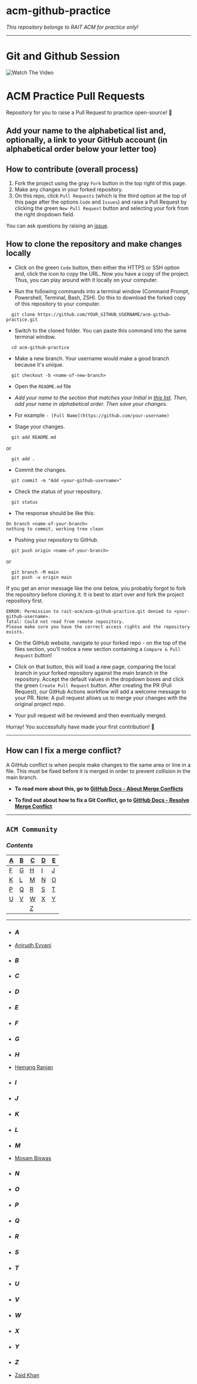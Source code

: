 # acm-github-practice
<!-- markdownlint-disable-next-line -->
*This repository belongs to RAIT ACM for practice only!*

---

# Git and Github Session

![Watch The Video](https://github.com/rait-acm/acm-github-practice/blob/main/images/coveree1.jpeg)


# ACM Practice Pull Requests

Repository for you to raise a Pull Request to practice open-source! 🎉

## Add your name to the alphabetical list and, optionally, a link to your GitHub account (in alphabetical order below your letter too)

## How to contribute (overall process)

1. Fork the project using the gray `Fork` button in the top right of this page.
2. Make any changes in your forked repository.
3. On this repo, click `Pull Requests` (which is the third option at the top of this page after the options `Code` and `Issues`) and raise a Pull Request by clicking the green `New Pull Request` button and selecting your fork from the right dropdown field.

You can ask questions by raising an [issue](https://github.com/rait-acm/acm-github-practice/issues).

## How to clone the repository and make changes locally

- Click on the green `Code` button, then either the HTTPS or SSH option and, click the icon to copy the URL. Now you have a copy of the project. Thus, you can play around with it locally on your computer.

- Run the following commands into a terminal window (Command Prompt, Powershell, Terminal, Bash, ZSH). Do this to download the forked copy of this repository to your computer.

```
  git clone https://github.com/YOUR_GITHUB_USERNAME/acm-github-practice.git
```

- Switch to the cloned folder. You can paste this command into the same terminal window.

```
  cd acm-github-practice
```

- Make a new branch. Your username would make a good branch because it's unique.

```
  git checkout -b <name-of-new-branch>
```

- Open the `README.md` file

- *Add your name to the section that matches your Initial in [this list](https://github.com/rait-acm/acm-github-practice/blob/main/README.md). Then, add your name in alphabetical order. Then save your changes.*

- For example
  `- [Full Name](https://github.com/your-username)`

- Stage your changes.

```
  git add README.md
```

or

```
  git add .
```

- Commit the changes.

```
  git commit -m "Add <your-github-username>"
```

- Check the status of your repository.

```
  git status
```

- The response should be like this:

```
On branch <name-of-your-branch>
nothing to commit, working tree clean
```

- Pushing your repository to GitHub.

```
  git push origin <name-of-your-branch>
```

or

```
  git branch -M main
  git push -u origin main
```

If you get an error message like the one below, you probably forgot to fork the repository before cloning it. It is best to start over and fork the project repository first.

```
ERROR: Permission to rait-acm/acm-github-practice.git denied to <your-github-username>.
fatal: Could not read from remote repository.
Please make sure you have the correct access rights and the repository exists.
```

- On the GitHub website, navigate to your forked repo - on the top of the files section, you'll notice a new section containing a `Compare & Pull Request` button!

- Click on that button, this will load a new page, comparing the local branch in your forked repository against the main branch in the repository. Accept the default values in the dropdown boxes and click the green `Create Pull Request` button. After creating the PR (Pull Request), our GitHub Actions workflow will add a welcome message to your PR.
  Note: A pull request allows us to merge your changes with the original project repo.

- Your pull request will be reviewed and then eventually merged.

Hurray! You successfully have made your first contribution! 🎉

---

## How can I fix a merge conflict?

A GitHub conflict is when people make changes to the same area or line in a file. This must be fixed before it is merged in order to prevent collision in the main branch.

- **To read more about this, go to [GitHub Docs - About Merge Conflicts](https://docs.github.com/en/github/collaborating-with-pull-requests/addressing-merge-conflicts/about-merge-conflicts)**

- **To find out about how to fix a Git Conflict, go to [GitHub Docs - Resolve Merge Conflict](https://docs.github.com/en/github/collaborating-with-pull-requests/addressing-merge-conflicts/resolving-a-merge-conflict-on-github)**


---

## `ACM Community`

### *Contents*

| [A](#a) | [B](#b) | [C](#c) | [D](#d) | [E](#e) |
| ------- | ------- | ------- | ------- | ------- |
| [F](#f) | [G](#g) | [H](#h) | [I](#i) | [J](#j) |
| [K](#k) | [L](#l) | [M](#m) | [N](#n) | [O](#o) |
| [P](#p) | [Q](#q) | [R](#r) | [S](#s) | [T](#t) |
| [U](#u) | [V](#v) | [W](#w) | [X](#x) | [Y](#y) |
|         |         | [Z](#z) |

---

- ### *A*
- [Anirudh Eyyani](https://github.com/AnirudhEyyani)

- ### *B*

- ### *C*

- ### *D*

- ### *E*

- ### *F*

- ### *G*

- ### *H*
- [Hemang Ranjan](https://github.com/Hemang417)
- ### *I*

- ### *J*

- ### *K*

- ### *L*

- ### *M*
- [Mosam Biswas](https://github.com/Mosam-Biswas)

- ### *N*

- ### *O*

- ### *P*

- ### *Q*

- ### *R*

- ### *S*

- ### *T*

- ### *U*

- ### *V*

- ### *W*

- ### *X*

- ### *Y*

- ### *Z*

- [Zaid Khan](https://github.com/ZaidKhan2002)
